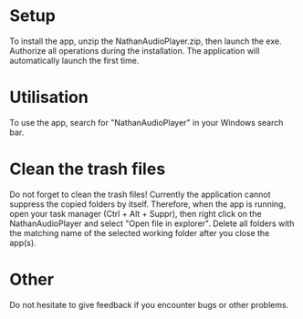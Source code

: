 # Setup
To install the app, unzip the NathanAudioPlayer.zip, then launch the exe.
Authorize all operations during the installation.
The application will automatically launch the first time.

# Utilisation
To use the app, search for "NathanAudioPlayer" in your Windows search bar.

# Clean the trash files
Do not forget to clean the trash files! Currently the application cannot suppress the copied folders by itself.
Therefore, when the app is running, open your task manager (Ctrl + Alt + Suppr),
then right click on the NathanAudioPlayer and select "Open file in explorer".
Delete all folders with the matching name of the selected working folder after you close the app(s).

# Other
Do not hesitate to give feedback if you encounter bugs or other problems.
